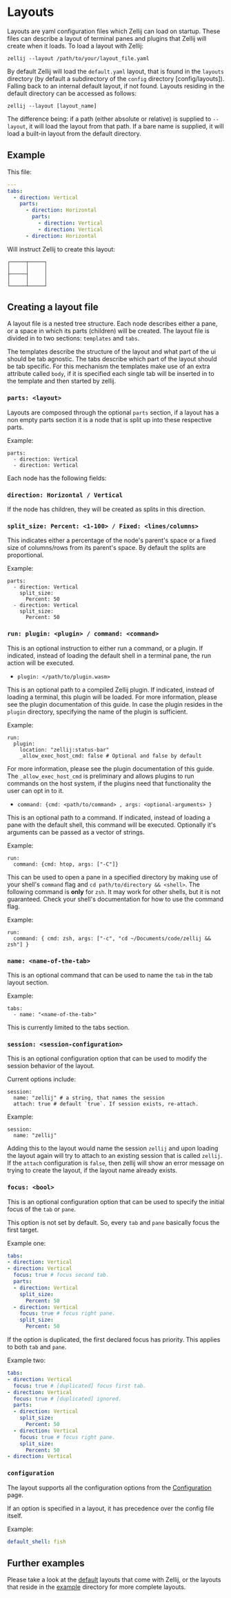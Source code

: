 # Layouts
Layouts are yaml configuration files which Zellij can load on startup.
These files can describe a layout of terminal panes and plugins that Zellij will create when it loads.
To load a layout with Zellij:

```
zellij --layout /path/to/your/layout_file.yaml
```

By default Zellij will load the `default.yaml` layout, that is found in the
`layouts` directory (by default a subdirectory of the `config`
directory [config/layouts]). Falling back to an internal default layout,
if not found.
Layouts residing in the default directory can be accessed as follows:

```
zellij --layout [layout_name]
```

The difference being: if a path (either absolute or relative) is supplied to `--layout`, it will load the layout from that path. If a bare name is supplied, it will load a built-in layout from the default directory.

## Example
This file:
```yaml
---
tabs:
  - direction: Vertical
    parts:
      - direction: Horizontal
        parts:
          - direction: Vertical
          - direction: Vertical
      - direction: Horizontal
```

Will instruct Zellij to create this layout:
```
┌─────┬─────┐
│     │     │
├─────┤     │
│     │     │
└─────┴─────┘
```

## Creating a layout file
A layout file is a nested tree structure.
Each node describes either a pane, or a space in which its parts (children) will be created.
The layout file is divided in to two sections: `templates` and `tabs`.

The templates describe the structure of the layout and what part of the ui
should be tab agnostic.
The tabs describe which part of the layout should be tab specific.
For this mechanism the templates make use of an extra attribute called `body`,
if it is specified each single tab will be inserted in to the template and then
started by zellij.

### `parts: <layout>`

Layouts are composed through the optional `parts` section, if a layout has a non empty parts section
it is a node that is split up into these respective parts.

Example:
```
parts:
  - direction: Vertical
  - direction: Vertical
```

Each node has the following fields:

### `direction: Horizontal / Vertical`
If the node has children, they will be created as splits in this direction.

### `split_size: Percent: <1-100> / Fixed: <lines/columns>`
This indicates either a percentage of the node's parent's space or a fixed size of columns/rows from its parent's space. By default the splits are proportional.

Example:
```
parts:
  - direction: Vertical
    split_size:
      Percent: 50
  - direction: Vertical
    split_size:
      Percent: 50
```

### `run: plugin: <plugin> / command: <command>`
This is an optional instruction to either run a command, or a plugin.
If indicated, instead of loading the default shell in a terminal pane,
the run action will be executed.

* `plugin: </path/to/plugin.wasm>`

This is an optional path to a compiled Zellij plugin. 
If indicated, instead of loading a terminal, this plugin will be loaded.
For more information, please see the plugin documentation of this guide.
In case the plugin resides in the `plugin` directory, specifying the name of the plugin is sufficient.

Example:
```
run:
  plugin:
    location: "zellij:status-bar"
    _allow_exec_host_cmd: false # Optional and false by default
```
For more information, please see the plugin documentation of this guide.
The `_allow_exec_host_cmd` is preliminary and allows plugins to run commands
on the host system, if the plugins need that functionality the user can opt in
to it.

* `command: {cmd: <path/to/command> , args: <optional-arguments> }`

This is an optional path to a command. If indicated, instead of loading
a pane with the default shell, this command will be executed.
Optionally it's arguments can be passed as a vector of strings.

Example:
```
run:
  command: {cmd: htop, args: ["-C"]}
```

This can be used to open a pane in a specified directory by making use of your shell's `command` flag and `cd path/to/directory && <shell>`. The following command is **only** for `zsh`. It may work for other shells, but it is not guaranteed. Check your shell's documentation for how to use the command flag.

Example:
```
run:
  command: { cmd: zsh, args: ["-c", "cd ~/Documents/code/zellij && zsh"] }
```

### `name: <name-of-the-tab>`
This is an optional command that can be used to name the `tab` in the tab layout
section. 

Example:
```
tabs:
  - name: "<name-of-the-tab>"
```

This is currently limited to the tabs section.

### `session: <session-configuration>`
This is an optional configuration option that can be used to modify the session
behavior of the layout.

Current options include:
```
session:
  name: "zellij" # a string, that names the session
  attach: true # default `true`. If session exists, re-attach.
```

Example:
```
session:
  name: "zellij"
```

Adding this to the layout would name the session `zellij` and upon loading
the layout again will try to attach to an existing session that is called
`zellij`.
If the `attach` configuration is `false`, then zellij will show an error
message on trying to create the layout, if the layout name already exists.

### `focus: <bool>`
This is an optional configuration option that can be used to specify the initial focus of
the `tab` or `pane`.

This option is not set by default. So, every `tab` and `pane` basically
focus the first target.

Example one:
```yaml
tabs:
- direction: Vertical
- direction: Vertical
  focus: true # focus second tab.
  parts:
  - direction: Vertical
    split_size:
      Percent: 50
  - direction: Vertical
    focus: true # focus right pane.
    split_size:
      Percent: 50
```

If the option is duplicated, the first declared focus has priority.
This applies to both `tab` and `pane`.

Example two:
```yaml
tabs:
- direction: Vertical
  focus: true # [duplicated] focus first tab. 
- direction: Vertical
  focus: true # [duplicated] ignored.
  parts:
  - direction: Vertical
    split_size:
      Percent: 50
  - direction: Vertical
    focus: true # focus right pane.
    split_size:
      Percent: 50
- direction: Vertical
```

### `configuration`
The layout supports all the configuration options from the [Configuration](https://zellij.dev/documentation/configuration.html) page.

If an option is specified in a layout, it has precedence over the config file
itself.

Example:
```yaml
default_shell: fish
```


## Further examples
Please take a look at the [default](https://github.com/zellij-org/zellij/tree/main/zellij-utils/assets/layouts) layouts that come with Zellij, or the layouts that reside in the [example](https://github.com/zellij-org/zellij/tree/main/example) directory for more complete layouts.
